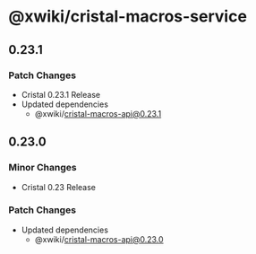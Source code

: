 # @xwiki/cristal-macros-service

## 0.23.1

### Patch Changes

- Cristal 0.23.1 Release
- Updated dependencies
  - @xwiki/cristal-macros-api@0.23.1

## 0.23.0

### Minor Changes

- Cristal 0.23 Release

### Patch Changes

- Updated dependencies
  - @xwiki/cristal-macros-api@0.23.0
